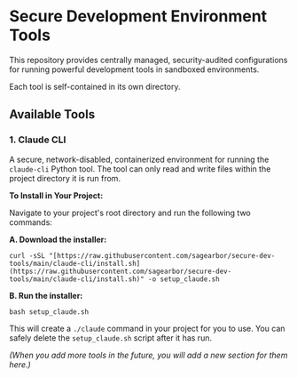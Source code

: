 # Secure Development Environment Tools

This repository provides centrally managed, security-audited configurations for running powerful development tools in sandboxed environments.

Each tool is self-contained in its own directory.

## Available Tools

### 1. Claude CLI

A secure, network-disabled, containerized environment for running the `claude-cli` Python tool. The tool can only read and write files within the project directory it is run from.

**To Install in Your Project:**

Navigate to your project's root directory and run the following two commands:

**A. Download the installer:**

```
curl -sSL "[https://raw.githubusercontent.com/sagearbor/secure-dev-tools/main/claude-cli/install.sh](https://raw.githubusercontent.com/sagearbor/secure-dev-tools/main/claude-cli/install.sh)" -o setup_claude.sh
```

**B. Run the installer:**

```
bash setup_claude.sh
```

This will create a `./claude` command in your project for you to use. You can safely delete the `setup_claude.sh` script after it has run.

*(When you add more tools in the future, you will add a new section for them here.)*
